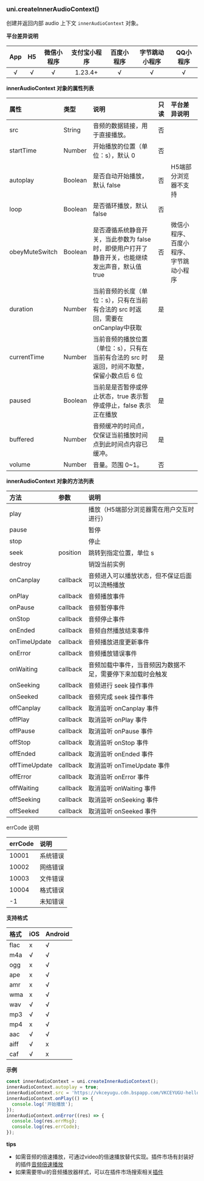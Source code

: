 ### uni.createInnerAudioContext()
创建并返回内部 audio 上下文 `innerAudioContext` 对象。

**平台差异说明**

|App|H5|微信小程序|支付宝小程序|百度小程序|字节跳动小程序|QQ小程序|
|:-:|:-:|:-:|:-:|:-:|:-:|:-:|
|√|√|√|1.23.4+|√|√|√|

**innerAudioContext 对象的属性列表**

|属性|类型|说明|只读|平台差异说明|
|:-|:-|:-|:-|:-|
|src|String|音频的数据链接，用于直接播放。|否||
|startTime|Number|开始播放的位置（单位：s），默认 0|否||
|autoplay|Boolean|是否自动开始播放，默认 false|否|H5端部分浏览器不支持|
|loop|Boolean|是否循环播放，默认 false|否||
|obeyMuteSwitch|Boolean|是否遵循系统静音开关，当此参数为 false 时，即使用户打开了静音开关，也能继续发出声音，默认值 true|否|微信小程序、百度小程序、字节跳动小程序|
|duration|Number|当前音频的长度（单位：s），只有在当前有合法的 src 时返回，需要在onCanplay中获取|是||
|currentTime|Number|当前音频的播放位置（单位：s），只有在当前有合法的 src 时返回，时间不取整，保留小数点后 6 位|是||
|paused|Boolean|当前是是否暂停或停止状态，true 表示暂停或停止，false 表示正在播放|是||
|buffered|Number|音频缓冲的时间点，仅保证当前播放时间点到此时间点内容已缓冲。|是||
|volume|Number|音量。范围 0~1。|否|&nbsp;|


**innerAudioContext 对象的方法列表**

|方法|参数|说明|
|:-|:-|:-|
|play||播放（H5端部分浏览器需在用户交互时进行）|
|pause||暂停|
|stop||停止|
|seek|position|跳转到指定位置，单位 s|
|destroy||销毁当前实例|
|onCanplay|callback|音频进入可以播放状态，但不保证后面可以流畅播放|
|onPlay|callback|音频播放事件|
|onPause|callback|音频暂停事件|
|onStop|callback|音频停止事件|
|onEnded|callback|音频自然播放结束事件|
|onTimeUpdate|callback|音频播放进度更新事件|
|onError|callback|音频播放错误事件|
|onWaiting|callback|音频加载中事件，当音频因为数据不足，需要停下来加载时会触发|
|onSeeking|callback|音频进行 seek 操作事件|
|onSeeked|callback|音频完成 seek 操作事件|
|offCanplay|callback|取消监听 onCanplay 事件|
|offPlay|callback|取消监听 onPlay 事件|
|offPause|callback|取消监听 onPause 事件|
|offStop|callback|取消监听 onStop 事件|
|offEnded|callback|取消监听 onEnded 事件|
|offTimeUpdate|callback|取消监听 onTimeUpdate 事件|
|offError|callback|取消监听 onError 事件|
|offWaiting|callback|取消监听 onWaiting 事件|
|offSeeking|callback|取消监听 onSeeking 事件|
|offSeeked|callback|取消监听 onSeeked 事件|

errCode 说明

|errCode|说明|
|:-|:-|
|10001|系统错误|
|10002|网络错误|
|10003|文件错误|
|10004|格式错误|
|-1|未知错误|


**支持格式**

|格式|iOS|Android|
|:-|:-|:-|
|flac	|x|√|
|m4a	|√|√|
|ogg	|x|√|
|ape	|x|√|
|amr	|x|√|
|wma	|x|√|
|wav	|√|√|
|mp3	|√|√|
|mp4	|x|√|
|aac	|√|√|
|aiff	|√|x|
|caf	|√|x|

**示例**

```javascript
const innerAudioContext = uni.createInnerAudioContext();
innerAudioContext.autoplay = true;
innerAudioContext.src = 'https://vkceyugu.cdn.bspapp.com/VKCEYUGU-hello-uniapp/2cc220e0-c27a-11ea-9dfb-6da8e309e0d8.mp3';
innerAudioContext.onPlay(() => {
  console.log('开始播放');
});
innerAudioContext.onError((res) => {
  console.log(res.errMsg);
  console.log(res.errCode);
});
```

**tips**

- 如需音频的倍速播放，可通过video的倍速播放替代实现。插件市场有封装好的插件[音频倍速播放](https://ext.dcloud.net.cn/search?q=%E9%9F%B3%E9%A2%91%E5%80%8D%E9%80%9F%E6%92%AD%E6%94%BE)
- 如果需要带ui的音频播放器样式，可以在插件市场搜索相关[插件](https://ext.dcloud.net.cn/search?q=audio)
